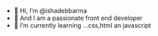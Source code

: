 - 👋 Hi, I’m @ishadebbarma
- 👀 And I am a passionate front end developer 
- 🌱 I’m currently learning ...css,html an javascript

<!---
ishadebbarma/ishadebbarma is a ✨ special ✨ repository because its `README.md` (this file) appears on your GitHub profile.
You can click the Preview link to take a look at your changes.
--->
